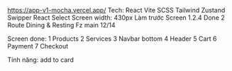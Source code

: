 https://app-v1-mocha.vercel.app/
Tech: React Vite SCSS Tailwind Zustand Swipper React Select
Screen width: 430px
Làm trước Screen 1.2.4
Done 2 Route Dining & Resting
Fz main 12/14

Screen done:
1 Products
2 Services
3 Navbar bottom
4 Header
5 Cart
6 Payment
7 Checkout

Tính năng:
add to card
